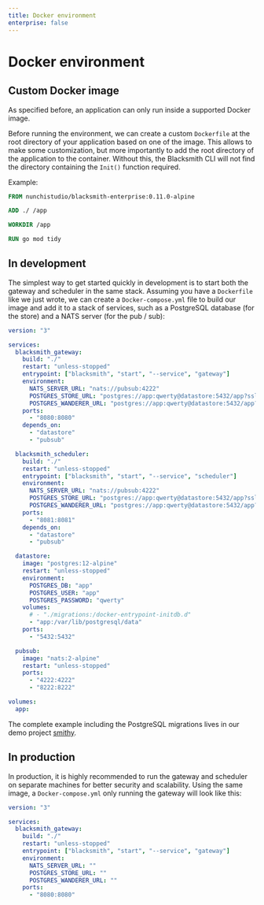 ```yaml
---
title: Docker environment
enterprise: false
---
```


# Docker environment

## Custom Docker image

As specified before, an application can only run inside a supported Docker image.

Before running the environment, we can create a custom `Dockerfile` at the root
directory of your application based on one of the image. This allows to make some
customization, but more importantly to add the root directory of the application
to the container. Without this, the Blacksmith CLI will not find the directory
containing the `Init()` function required.

Example:
```dockerfile
FROM nunchistudio/blacksmith-enterprise:0.11.0-alpine

ADD ./ /app

WORKDIR /app

RUN go mod tidy
```

## In development

The simplest way to get started quickly in development is to start both the gateway
and scheduler in the same stack. Assuming you have a `Dockerfile` like we just
wrote, we can create a `Docker-compose.yml` file to build our image and add it
to a stack of services, such as a PostgreSQL database (for the store) and a NATS
server (for the pub / sub):
```yml
version: "3"

services:
  blacksmith_gateway:
    build: "./"
    restart: "unless-stopped"
    entrypoint: ["blacksmith", "start", "--service", "gateway"]
    environment:
      NATS_SERVER_URL: "nats://pubsub:4222"
      POSTGRES_STORE_URL: "postgres://app:qwerty@datastore:5432/app?sslmode=disable"
      POSTGRES_WANDERER_URL: "postgres://app:qwerty@datastore:5432/app?sslmode=disable"
    ports:
      - "8080:8080"
    depends_on:
      - "datastore"
      - "pubsub"

  blacksmith_scheduler:
    build: "./"
    restart: "unless-stopped"
    entrypoint: ["blacksmith", "start", "--service", "scheduler"]
    environment:
      NATS_SERVER_URL: "nats://pubsub:4222"
      POSTGRES_STORE_URL: "postgres://app:qwerty@datastore:5432/app?sslmode=disable"
      POSTGRES_WANDERER_URL: "postgres://app:qwerty@datastore:5432/app?sslmode=disable"
    ports:
      - "8081:8081"
    depends_on:
      - "datastore"
      - "pubsub"

  datastore:
    image: "postgres:12-alpine"
    restart: "unless-stopped"
    environment:
      POSTGRES_DB: "app"
      POSTGRES_USER: "app"
      POSTGRES_PASSWORD: "qwerty"
    volumes:
      # - "./migrations:/docker-entrypoint-initdb.d"
      - "app:/var/lib/postgresql/data"
    ports:
      - "5432:5432"

  pubsub:
    image: "nats:2-alpine"
    restart: "unless-stopped"
    ports:
      - "4222:4222"
      - "8222:8222"

volumes:
  app:
```

The complete example including the PostgreSQL migrations lives in our demo project
[smithy](https://github.com/nunchistudio/smithy).

## In production

In production, it is highly recommended to run the gateway and scheduler on separate
machines for better security and scalability. Using the same image, a `Docker-compose.yml`
only running the gateway will look like this:
```yml
version: "3"

services:
  blacksmith_gateway:
    build: "./"
    restart: "unless-stopped"
    entrypoint: ["blacksmith", "start", "--service", "gateway"]
    environment:
      NATS_SERVER_URL: ""
      POSTGRES_STORE_URL: ""
      POSTGRES_WANDERER_URL: ""
    ports:
      - "8080:8080"
```
